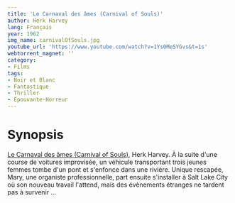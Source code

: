 ```yaml
---
title: 'Le Carnaval des âmes (Carnival of Souls)'
author: Herk Harvey
lang: Français
year: 1962
img_name: carnivalOfSouls.jpg
youtube_url: 'https://www.youtube.com/watch?v=1Ys0MeSYGvs&t=1s'
webtorrent_magnet: ''
category:
- Films
tags:
- Noir et Blanc
- Fantastique
- Thriller
- Épouvante-Horreur
---
```



# Synopsis
[Le Carnaval des âmes (Carnival of Souls)](https://www.amazon.fr/gp/product/B075L1V7KP/ref=as_li_qf_sp_asin_il_tl?ie=UTF8&tag=ctimes-21&camp=1642&creative=6746&linkCode=as2&creativeASIN=B075L1V7KP&linkId=23be1ee504f1ae30c747877c54f79349), Herk Harvey.
À la suite d'une course de voitures improvisée, un véhicule transportant trois jeunes femmes tombe d'un pont et s'enfonce dans une rivière. Unique rescapée, Mary, une organiste professionnelle, part ensuite s'installer à Salt Lake City où son nouveau travail l'attend, mais des évènements étranges ne tardent pas à survenir ...
